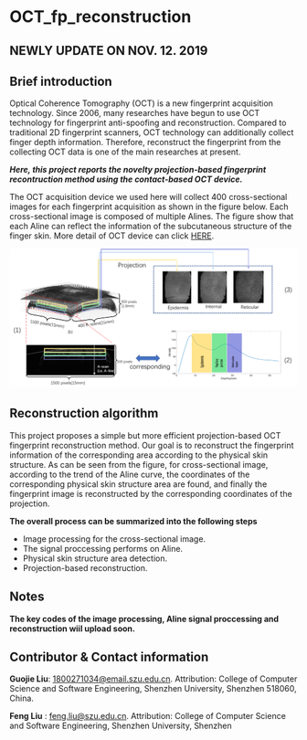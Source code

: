 # OCT_fp_reconstruction

## **NEWLY UPDATE ON NOV. 12. 2019**

## Brief introduction
Optical Coherence Tomography (OCT) is a new fingerprint acquisition technology. 
Since 2006, many researches have begun to use OCT technology for fingerprint anti-spoofing and reconstruction.
Compared to traditional 2D fingerprint scanners, OCT technology can additionally collect finger depth information. 
Therefore, reconstruct the fingerprint from the collecting OCT data is one of the main researches at present.

**_Here, this project reports the novelty projection-based fingerprint recontruction method using the contact-based OCT device._**

The OCT acquisition device we used here will collect 400 cross-sectional images for each fingerprint acquisition as shown in the figure below. Each cross-sectional image is composed of multiple Alines. The figure show that each Aline can reflect the information of the subcutaneous structure of the finger skin. More detail of OCT device can click [HERE](https://github.com/CV-SZU/A-Benchmark-Database-using-Optical-Coherence-Tomography-for-Fingerprints).

![](./idea.png)

## Reconstruction algorithm
This project proposes a simple but more efficient projection-based OCT fingerprint reconstruction method.
Our goal is to reconstruct the fingerprint information of the corresponding area according to the physical skin structure.
As can be seen from the figure, for cross-sectional image, according to the trend of the Aline curve, the coordinates of the corresponding physical skin structure area are found, and finally the fingerprint image is reconstructed by the corresponding coordinates of the projection.

**The overall process can be summarized into the following steps**
* Image processing for the cross-sectional image.
* The signal proccessing performs on Aline.
* Physical skin structure area detection. 
* Projection-based reconstruction.

## Notes
**The key codes of the image processing, Aline signal proccessing and reconstruction wiil upload soon.**

## Contributor & Contact information
**Guojie Liu**: 1800271034@email.szu.edu.cn. Attribution: College of Computer Science and Software Engineering, Shenzhen University, Shenzhen 518060, China.

**Feng Liu** : feng.liu@szu.edu.cn. Attribution: College of Computer Science and Software Engineering, Shenzhen University, Shenzhen 
